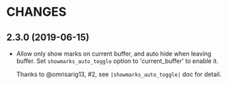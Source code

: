 CHANGES
=======

## 2.3.0 (2019-06-15)

* Allow only show marks on current buffer, and auto hide when leaving buffer.
  Set `showmarks_auto_toggle` option to 'current_buffer' to enable it.

  Thanks to @omrisarig13, #2, see `|showmarks_auto_toggle|` doc for detail.
